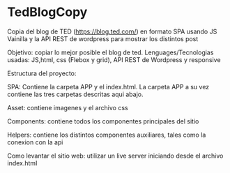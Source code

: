 # TedBlogCopy

Copia del blog de TED (https://blog.ted.com/) en formato SPA usando JS Vainilla y la API REST de wordpress para mostrar los distintos post

Objetivo: copiar lo mejor posible el blog de ted. Lenguages/Tecnologias usadas: JS,html, css (Flebox y grid), API REST de Wordpress y responsive

Estructura del proyecto:

SPA: Contiene la carpeta APP y el index.html. La carpeta APP a su vez contiene las tres carpetas descritas aqui abajo.

Asset: contiene imagenes y el archivo css 

Components: contiene todos los componentes principales del sitio 

Helpers: contiene los distintos componentes auxiliares, tales como la conexion con la api

Como levantar el sitio web: utilizar un live server iniciando desde el archivo index.html
